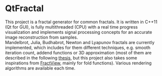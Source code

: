 # QtFractal
This project is a fractal generator for common fractals. It is written in C++11 (Qt for GUI), is fully multithreaded (CPU) with a real time progress visualization and implements signal processing concepts for an accurate image reconstruction from samples.  
Mandelbrot, Julia, Budhabrot, Newton and Lyapunov fractals are currently implemented, which includes for them different techniques, e.g. smooth iteration count, addend functions or 3D approximation (most of them are described in the following [thesis](http://jussiharkonen.com/files/on_fractal_coloring_techniques%28lo-res%29.pdf), but this project also takes some inspirations from [FractView](https://github.com/searles/FractviewAndroid), mainly for fold functions). Various rendering algorithms are available each time.
